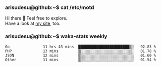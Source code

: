 ### arisudesu@github:~$ cat /etc/motd

Hi there 👋  Feel free to explore.  
Have a look at [my site](https://arisu.dev), too.

### arisudesu@github:~$ waka-stats weekly
<!--START_SECTION:waka-->

```text
Go               11 hrs 43 mins  ███████████████████████▒░   92.83 %
PHP              13 mins         ▒░░░░░░░░░░░░░░░░░░░░░░░░   01.78 %
JSON             12 mins         ▒░░░░░░░░░░░░░░░░░░░░░░░░   01.60 %
Other            11 mins         ▒░░░░░░░░░░░░░░░░░░░░░░░░   01.54 %
```

<!--END_SECTION:waka-->
